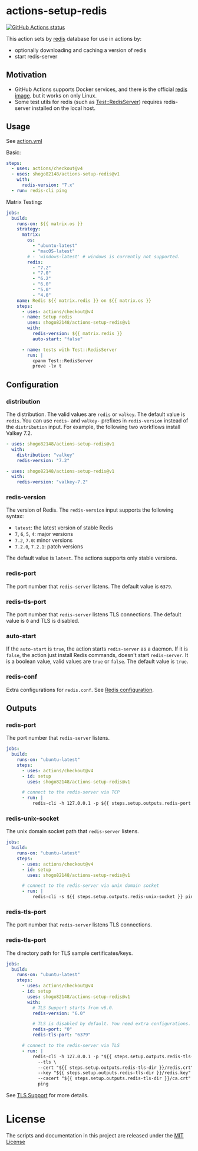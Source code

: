 # actions-setup-redis

<p align="left">
  <a href="https://github.com/shogo82148/actions-setup-redis"><img alt="GitHub Actions status" src="https://github.com/shogo82148/actions-setup-redis/workflows/Test/badge.svg"></a>
</p>

This action sets by [redis](https://redis.io/) database for use in actions by:

- optionally downloading and caching a version of redis
- start redis-server

## Motivation

- GitHub Actions supports Docker services, and there is the official [redis image](https://hub.docker.com/_/redis). but it works on only Linux.
- Some test utils for redis (such as [Test::RedisServer](https://metacpan.org/pod/Test::RedisServer)) requires redis-server installed on the local host.

## Usage

See [action.yml](action.yml)

Basic:

```yaml
steps:
  - uses: actions/checkout@v4
  - uses: shogo82148/actions-setup-redis@v1
    with:
      redis-version: "7.x"
  - run: redis-cli ping
```

Matrix Testing:

```yaml
jobs:
  build:
    runs-on: ${{ matrix.os }}
    strategy:
      matrix:
        os:
          - "ubuntu-latest"
          - "macOS-latest"
        # - 'windows-latest' # windows is currently not supported.
        redis:
          - "7.2"
          - "7.0"
          - "6.2"
          - "6.0"
          - "5.0"
          - "4.0"
    name: Redis ${{ matrix.redis }} on ${{ matrix.os }}
    steps:
      - uses: actions/checkout@v4
      - name: Setup redis
        uses: shogo82148/actions-setup-redis@v1
        with:
          redis-version: ${{ matrix.redis }}
          auto-start: "false"

      - name: tests with Test::RedisServer
        run: |
          cpanm Test::RedisServer
          prove -lv t
```

## Configuration

### distribution

The distribution. The valid values are `redis` or `valkey`. The default value is `redis`.
You can use `redis-` and `valkey-` prefixes in `redis-version` instead of the `distribution` input.
For example, the following two workflows install Valkey 7.2.

```yaml
- uses: shogo82148/actions-setup-redis@v1
  with:
    distribution: "valkey"
    redis-version: "7.2"
```

```yaml
- uses: shogo82148/actions-setup-redis@v1
  with:
    redis-version: "valkey-7.2"
```

### redis-version

The version of Redis.
The `redis-version` input supports the following syntax:

- `latest`: the latest version of stable Redis
- `7`, `6`, `5`, `4`: major versions
- `7.2`, `7.0`: minor versions
- `7.2.0`, `7.2.1`: patch versions

The default value is `latest`.
The actions supports only stable versions.

### redis-port

The port number that `redis-server` listens.
The default value is `6379`.

### redis-tls-port

The port number that `redis-server` listens TLS connections.
The default value is `0` and TLS is disabled.

### auto-start

If the `auto-start` is `true`, the action starts `redis-server` as a daemon.
If it is `false`, the action just install Redis commands, doesn't start `redis-server`.
It is a boolean value, valid values are `true` or `false`.
The default value is `true`.

### redis-conf

Extra configurations for `redis.conf`.
See [Redis configuration](https://redis.io/topics/config).

## Outputs

### redis-port

The port number that `redis-server` listens.

```yaml
jobs:
  build:
    runs-on: "ubuntu-latest"
    steps:
      - uses: actions/checkout@v4
      - id: setup
        uses: shogo82148/actions-setup-redis@v1

      # connect to the redis-server via TCP
      - run: |
          redis-cli -h 127.0.0.1 -p ${{ steps.setup.outputs.redis-port }} ping
```

### redis-unix-socket

The unix domain socket path that `redis-server` listens.

```yaml
jobs:
  build:
    runs-on: "ubuntu-latest"
    steps:
      - uses: actions/checkout@v4
      - id: setup
        uses: shogo82148/actions-setup-redis@v1

      # connect to the redis-server via unix domain socket
      - run: |
          redis-cli -s ${{ steps.setup.outputs.redis-unix-socket }} ping
```

### redis-tls-port

The port number that `redis-server` listens TLS connections.

### redis-tls-port

The directory path for TLS sample certificates/keys.

```yaml
jobs:
  build:
    runs-on: "ubuntu-latest"
    steps:
      - uses: actions/checkout@v4
      - id: setup
        uses: shogo82148/actions-setup-redis@v1
        with:
          # TLS Support starts from v6.0.
          redis-version: "6.0"

          # TLS is disabled by default. You need extra configurations.
          redis-port: "0"
          redis-tls-port: "6379"

      # connect to the redis-server via TLS
      - run: |
          redis-cli -h 127.0.0.1 -p "${{ steps.setup.outputs.redis-tls-port }}" \
            --tls \
            --cert "${{ steps.setup.outputs.redis-tls-dir }}/redis.crt" \
            --key "${{ steps.setup.outputs.redis-tls-dir }}/redis.key" \
            --cacert "${{ steps.setup.outputs.redis-tls-dir }}/ca.crt" \
            ping
```

See [TLS Support](https://redis.io/topics/encryption) for more details.

# License

The scripts and documentation in this project are released under the [MIT License](LICENSE)
